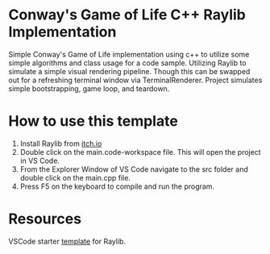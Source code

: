 # Conway's Game of Life C++ Raylib Implementation

Simple Conway's Game of Life implementation using c++ to utilize some simple algorithms and class usage for a code sample.
Utilizing Raylib to simulate a simple visual rendering pipeline. Though this can be swapped out for a refreshing terminal window via TerminalRenderer.
Project simulates simple bootstrapping, game loop, and teardown.

# How to use this template

1. Install Raylib from [itch.io](https://raysan5.itch.io/raylib)
2. Double click on the main.code-workspace file. This will open the project in VS Code.
3. From the Explorer Window of VS Code navigate to the src folder and double click on the main.cpp file.
4. Press F5 on the keyboard to compile and run the program.

# Resources

VSCode starter [template](https://github.com/educ8s/Raylib-CPP-Starter-Template-for-VSCODE-V2) for Raylib.
